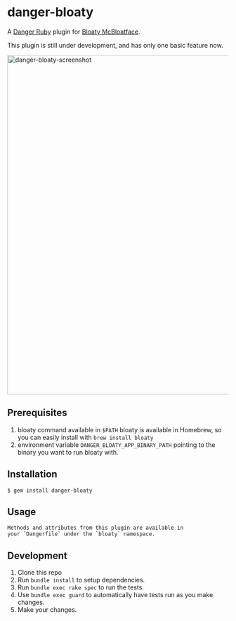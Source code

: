 # danger-bloaty

A [Danger Ruby](https://github.com/danger/danger) plugin for [Bloaty McBloatface](https://github.com/google/bloaty).

This plugin is still under development, and has only one basic feature now.

<img width="774" alt="danger-bloaty-screenshot" src="https://user-images.githubusercontent.com/48171/63909895-927ed400-ca5f-11e9-9f82-7e682d3bb568.png">

## Prerequisites

1. bloaty command available in `$PATH`
  bloaty is available in Homebrew, so you can easily install with `brew install bloaty`
1. environment variable `DANGER_BLOATY_APP_BINARY_PATH` pointing to the binary you want to run bloaty with.

## Installation

    $ gem install danger-bloaty

## Usage

    Methods and attributes from this plugin are available in
    your `Dangerfile` under the `bloaty` namespace.

## Development

1. Clone this repo
2. Run `bundle install` to setup dependencies.
3. Run `bundle exec rake spec` to run the tests.
4. Use `bundle exec guard` to automatically have tests run as you make changes.
5. Make your changes.
